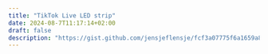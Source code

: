 ```yaml
---
title: "TikTok Live LED strip"
date: 2024-08-7T11:17:14+02:00
draft: false
description: "https://gist.github.com/jensjeflensje/fcf3a07775f6a1659a889e331892528a"
---
```

